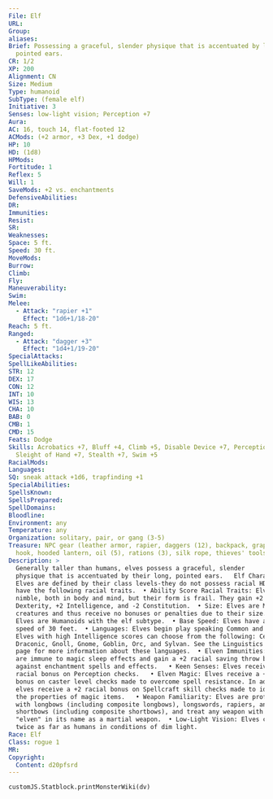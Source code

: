 ```yaml
---
File: Elf
URL:
Group:
aliases:
Brief: Possessing a graceful, slender physique that is accentuated by long,
  pointed ears.
CR: 1/2
XP: 200
Alignment: CN
Size: Medium
Type: humanoid
SubType: (female elf)
Initiative: 3
Senses: low-light vision; Perception +7
Aura:
AC: 16, touch 14, flat-footed 12
ACMods: (+2 armor, +3 Dex, +1 dodge)
HP: 10
HD: (1d8)
HPMods:
Fortitude: 1
Reflex: 5
Will: 1
SaveMods: +2 vs. enchantments
DefensiveAbilities:
DR:
Immunities:
Resist:
SR:
Weaknesses:
Space: 5 ft.
Speed: 30 ft.
MoveMods:
Burrow:
Climb:
Fly:
Maneuverability:
Swim:
Melee: 
  - Attack: "rapier +1"
    Effect: "1d6+1/18-20"
Reach: 5 ft.
Ranged: 
  - Attack: "dagger +3"
    Effect: "1d4+1/19-20"
SpecialAttacks:
SpellLikeAbilities:
STR: 12
DEX: 17
CON: 12
INT: 10
WIS: 13
CHA: 10
BAB: 0
CMB: 1
CMD: 15
Feats: Dodge
Skills: Acrobatics +7, Bluff +4, Climb +5, Disable Device +7, Perception +7,
  Sleight of Hand +7, Stealth +7, Swim +5
RacialMods:
Languages:
SQ: sneak attack +1d6, trapfinding +1
SpecialAbilities:
SpellsKnown:
SpellsPrepared:
SpellDomains:
Bloodline:
Environment: any
Temperature: any
Organization: solitary, pair, or gang (3-5)
Treasure: NPC gear (leather armor, rapier, daggers (12), backpack, grappling
  hook, hooded lantern, oil (5), rations (3), silk rope, thieves' tools, 25 gp)
Description: >
  Generally taller than humans, elves possess a graceful, slender
  physique that is accentuated by their long, pointed ears.   Elf Characters
  Elves are defined by their class levels-they do not possess racial HD. They
  have the following racial traits.  • Ability Score Racial Traits: Elves are
  nimble, both in body and mind, but their form is frail. They gain +2
  Dexterity, +2 Intelligence, and -2 Constitution.  • Size: Elves are Medium
  creatures and thus receive no bonuses or penalties due to their size.  • Type:
  Elves are Humanoids with the elf subtype.  • Base Speed: Elves have a base
  speed of 30 feet.  • Languages: Elves begin play speaking Common and Elven.
  Elves with high Intelligence scores can choose from the following: Celestial,
  Draconic, Gnoll, Gnome, Goblin, Orc, and Sylvan. See the Linguistics skill
  page for more information about these languages.  • Elven Immunities: Elves
  are immune to magic sleep effects and gain a +2 racial saving throw bonus
  against enchantment spells and effects.   • Keen Senses: Elves receive a +2
  racial bonus on Perception checks.   • Elven Magic: Elves receive a +2 racial
  bonus on caster level checks made to overcome spell resistance. In addition,
  elves receive a +2 racial bonus on Spellcraft skill checks made to identify
  the properties of magic items.   • Weapon Familiarity: Elves are proficient
  with longbows (including composite longbows), longswords, rapiers, and
  shortbows (including composite shortbows), and treat any weapon with the word
  "elven" in its name as a martial weapon.  • Low-Light Vision: Elves can see
  twice as far as humans in conditions of dim light.
Race: Elf
Class: rogue 1
MR:
Copyright:
  Content: d20pfsrd
---
```

```dataviewjs
customJS.Statblock.printMonsterWiki(dv)
```
